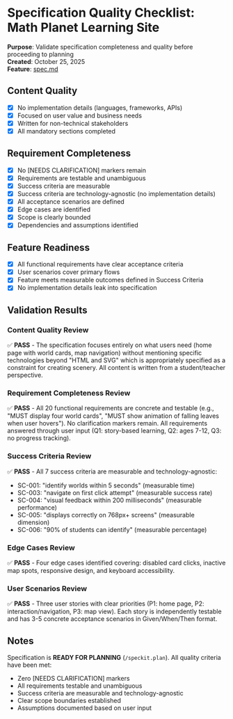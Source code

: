 # Specification Quality Checklist: Math Planet Learning Site

**Purpose**: Validate specification completeness and quality before proceeding to planning  
**Created**: October 25, 2025  
**Feature**: [spec.md](../spec.md)

## Content Quality

- [x] No implementation details (languages, frameworks, APIs)
- [x] Focused on user value and business needs
- [x] Written for non-technical stakeholders
- [x] All mandatory sections completed

## Requirement Completeness

- [x] No [NEEDS CLARIFICATION] markers remain
- [x] Requirements are testable and unambiguous
- [x] Success criteria are measurable
- [x] Success criteria are technology-agnostic (no implementation details)
- [x] All acceptance scenarios are defined
- [x] Edge cases are identified
- [x] Scope is clearly bounded
- [x] Dependencies and assumptions identified

## Feature Readiness

- [x] All functional requirements have clear acceptance criteria
- [x] User scenarios cover primary flows
- [x] Feature meets measurable outcomes defined in Success Criteria
- [x] No implementation details leak into specification

## Validation Results

### Content Quality Review
✅ **PASS** - The specification focuses entirely on what users need (home page with world cards, map navigation) without mentioning specific technologies beyond "HTML and SVG" which is appropriately specified as a constraint for creating scenery. All content is written from a student/teacher perspective.

### Requirement Completeness Review
✅ **PASS** - All 20 functional requirements are concrete and testable (e.g., "MUST display four world cards", "MUST show animation of falling leaves when user hovers"). No clarification markers remain. All requirements answered through user input (Q1: story-based learning, Q2: ages 7-12, Q3: no progress tracking).

### Success Criteria Review
✅ **PASS** - All 7 success criteria are measurable and technology-agnostic:
- SC-001: "identify worlds within 5 seconds" (measurable time)
- SC-003: "navigate on first click attempt" (measurable success rate)
- SC-004: "visual feedback within 200 milliseconds" (measurable performance)
- SC-005: "displays correctly on 768px+ screens" (measurable dimension)
- SC-006: "90% of students can identify" (measurable percentage)

### Edge Cases Review
✅ **PASS** - Four edge cases identified covering: disabled card clicks, inactive map spots, responsive design, and keyboard accessibility.

### User Scenarios Review
✅ **PASS** - Three user stories with clear priorities (P1: home page, P2: interaction/navigation, P3: map view). Each story is independently testable and has 3-5 concrete acceptance scenarios in Given/When/Then format.

## Notes

Specification is **READY FOR PLANNING** (`/speckit.plan`). All quality criteria have been met:
- Zero [NEEDS CLARIFICATION] markers
- All requirements testable and unambiguous
- Success criteria are measurable and technology-agnostic
- Clear scope boundaries established
- Assumptions documented based on user input
